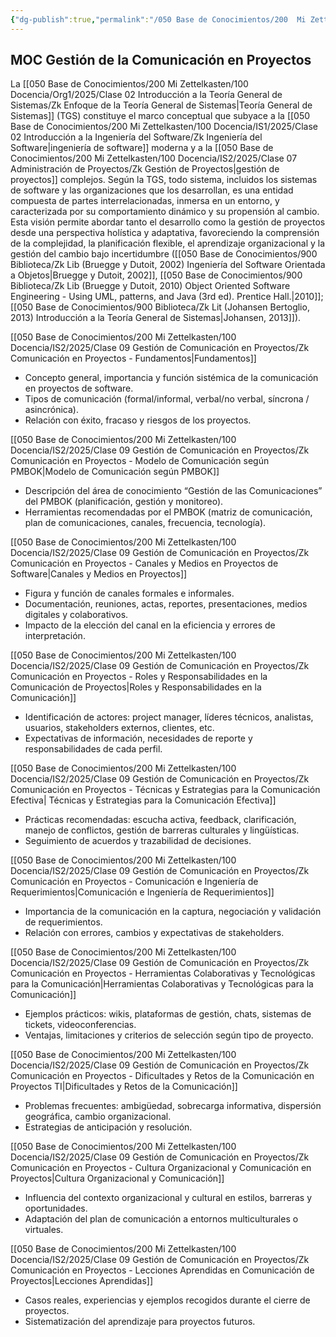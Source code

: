 ```yaml
---
{"dg-publish":true,"permalink":"/050 Base de Conocimientos/200  Mi Zettelkasten/100 Docencia/IS2/2025/Clase 09 Gestión de Comunicación en Proyectos/Zk !MOC Gestión de la Comunicación en Proyectos/","tags":["#definir"]}
---
```


## MOC Gestión de la Comunicación en Proyectos

La [[050 Base de Conocimientos/200  Mi Zettelkasten/100 Docencia/Org1/2025/Clase 02 Introducción a la Teoría General de Sistemas/Zk Enfoque de la Teoría General de Sistemas\|Teoría General de Sistemas]] (TGS) constituye el marco conceptual que subyace a la [[050 Base de Conocimientos/200  Mi Zettelkasten/100 Docencia/IS1/2025/Clase 02 Introducción a la Ingeniería del Software/Zk Ingeniería del Software\|ingeniería de software]] moderna y a la [[050 Base de Conocimientos/200  Mi Zettelkasten/100 Docencia/IS2/2025/Clase 07 Administración de Proyectos/Zk Gestión de Proyectos\|gestión de proyectos]] complejos. Según la TGS, todo sistema, incluidos los sistemas de software y las organizaciones que los desarrollan, es una entidad compuesta de partes interrelacionadas, inmersa en un entorno, y caracterizada por su comportamiento dinámico y su propensión al cambio. Esta visión permite abordar tanto el desarrollo como la gestión de proyectos desde una perspectiva holística y adaptativa, favoreciendo la comprensión de la complejidad, la planificación flexible, el aprendizaje organizacional y la gestión del cambio bajo incertidumbre ([[050 Base de Conocimientos/900 Biblioteca/Zk Lib (Bruegge y Dutoit, 2002) Ingeniería del Software Orientada a Objetos\|Bruegge y Dutoit, 2002]], [[050 Base de Conocimientos/900 Biblioteca/Zk Lib (Bruegge y Dutoit, 2010) Object Oriented Software Engineering -  Using UML, patterns, and Java (3rd ed). Prentice Hall.\|2010]]; [[050 Base de Conocimientos/900 Biblioteca/Zk Lit (Johansen Bertoglio, 2013) Introducción a la Teoría General de Sistemas\|Johansen, 2013]]).

[[050 Base de Conocimientos/200  Mi Zettelkasten/100 Docencia/IS2/2025/Clase 09 Gestión de Comunicación en Proyectos/Zk Comunicación en Proyectos - Fundamentos\|Fundamentos]]
- Concepto general, importancia y función sistémica de la comunicación en proyectos de software.
- Tipos de comunicación (formal/informal, verbal/no verbal, síncrona / asincrónica).
- Relación con éxito, fracaso y riesgos de los proyectos.

[[050 Base de Conocimientos/200  Mi Zettelkasten/100 Docencia/IS2/2025/Clase 09 Gestión de Comunicación en Proyectos/Zk Comunicación en Proyectos - Modelo de Comunicación según PMBOK\|Modelo de Comunicación según PMBOK]]
- Descripción del área de conocimiento “Gestión de las Comunicaciones” del PMBOK (planificación, gestión y monitoreo).
- Herramientas recomendadas por el PMBOK (matriz de comunicación, plan de comunicaciones, canales, frecuencia, tecnología).

[[050 Base de Conocimientos/200  Mi Zettelkasten/100 Docencia/IS2/2025/Clase 09 Gestión de Comunicación en Proyectos/Zk Comunicación en Proyectos - Canales y Medios en Proyectos de Software\|Canales y Medios en Proyectos]]
- Figura y función de canales formales e informales.
- Documentación, reuniones, actas, reportes, presentaciones, medios digitales y colaborativos.
- Impacto de la elección del canal en la eficiencia y errores de interpretación.

[[050 Base de Conocimientos/200  Mi Zettelkasten/100 Docencia/IS2/2025/Clase 09 Gestión de Comunicación en Proyectos/Zk Comunicación en Proyectos - Roles y Responsabilidades en la Comunicación de Proyectos\|Roles y Responsabilidades en la Comunicación]]
- Identificación de actores: project manager, líderes técnicos, analistas, usuarios, stakeholders externos, clientes, etc.
- Expectativas de información, necesidades de reporte y responsabilidades de cada perfil.

[[050 Base de Conocimientos/200  Mi Zettelkasten/100 Docencia/IS2/2025/Clase 09 Gestión de Comunicación en Proyectos/Zk Comunicación en Proyectos - Técnicas y Estrategias para la Comunicación Efectiva\| Técnicas y Estrategias para la Comunicación Efectiva]]
- Prácticas recomendadas: escucha activa, feedback, clarificación, manejo de conflictos, gestión de barreras culturales y lingüísticas.
- Seguimiento de acuerdos y trazabilidad de decisiones.

[[050 Base de Conocimientos/200  Mi Zettelkasten/100 Docencia/IS2/2025/Clase 09 Gestión de Comunicación en Proyectos/Zk Comunicación en Proyectos - Comunicación e Ingeniería de Requerimientos\|Comunicación e Ingeniería de Requerimientos]]
- Importancia de la comunicación en la captura, negociación y validación de requerimientos.
- Relación con errores, cambios y expectativas de stakeholders.

[[050 Base de Conocimientos/200  Mi Zettelkasten/100 Docencia/IS2/2025/Clase 09 Gestión de Comunicación en Proyectos/Zk Comunicación en Proyectos - Herramientas Colaborativas y Tecnológicas para la Comunicación\|Herramientas Colaborativas y Tecnológicas para la Comunicación]]
- Ejemplos prácticos: wikis, plataformas de gestión, chats, sistemas de tickets, videoconferencias.
- Ventajas, limitaciones y criterios de selección según tipo de proyecto.

[[050 Base de Conocimientos/200  Mi Zettelkasten/100 Docencia/IS2/2025/Clase 09 Gestión de Comunicación en Proyectos/Zk Comunicación en Proyectos - Dificultades y Retos de la Comunicación en Proyectos TI\|Dificultades y Retos de la Comunicación]]
- Problemas frecuentes: ambigüedad, sobrecarga informativa, dispersión geográfica, cambio organizacional.
- Estrategias de anticipación y resolución.

[[050 Base de Conocimientos/200  Mi Zettelkasten/100 Docencia/IS2/2025/Clase 09 Gestión de Comunicación en Proyectos/Zk Comunicación en Proyectos - Cultura Organizacional y Comunicación en Proyectos\|Cultura Organizacional y Comunicación]]
- Influencia del contexto organizacional y cultural en estilos, barreras y oportunidades.
- Adaptación del plan de comunicación a entornos multiculturales o virtuales.

[[050 Base de Conocimientos/200  Mi Zettelkasten/100 Docencia/IS2/2025/Clase 09 Gestión de Comunicación en Proyectos/Zk Comunicación en Proyectos - Lecciones Aprendidas en Comunicación de Proyectos\|Lecciones Aprendidas]]
- Casos reales, experiencias y ejemplos recogidos durante el cierre de proyectos.
- Sistematización del aprendizaje para proyectos futuros.